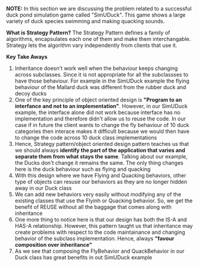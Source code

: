 **NOTE:** In this section we are discussing the problem related to a successful duck pond simulation game called "SimUDuck". This game shows a large variety of duck species swimming and making quacking sounds.

**What is Strategy Pattern?**
  The Strategy Pattern defines a family of algorithms, encapsulates each one of them and make them interchangable. Strategy lets the algorithm vary independently from clients that use it.
  
**Key Take Aways**
1. Inheritance doesn't work well when the behaviour keeps changing across subclasses. Since it is not appropriate for all the subclassses to have those behaviour. For example in the SimUDuck example the flying behaviour of the Mallard duck was different from the rubber duck and decoy ducks
2. One of the key principle of object oriented design is **"Program to an interfance and not to an implementation"**. However, in our SimUDuck example, the interface alone did not work because interface has no implementation and therefore didn't allow us to reuse the code. In our case if in future the client wants to change the fly behaviour of 10 duck categories then interace makes it difficult because we would then have to change the code across 10 duck class implementations
3. Hence, Strategy pattern/object oriented design pattern teaches us that we should always **identify the part of the application that varies and separate them from what stays the same**. Talking about our example, the Ducks don't change it remains the same. The only thing changes here is the duck behaviour such as flying and quacking
4. With this design where we have Flying and Quacking behaviors, other type of objects can resuse our behaviors as they are no longer hidden away in our Duck class
5. We can add new behaviors very easily without modifying any of the existing classes that use the Flyinh or Quacking behavior. So, we get the benefit of REUSE without all the baggage that comes along with inheritance
6. One more thing to notice here is that our design has both the IS-A and HAS-A relationship. However, this pattern taught us that inheritance may create problems with respect to the code maintainance and changing behavior of the subclass implementation. Hence, always **"favour composition over inheritance"**
7. As we see that composing the FlyBehavior and QuackBehavior in our Duck class has great benefits in out SimUDuck example
